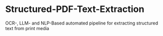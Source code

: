 # Structured-PDF-Text-Extraction
OCR-, LLM- and NLP-Based automated pipeline for extracting structured text from print media
